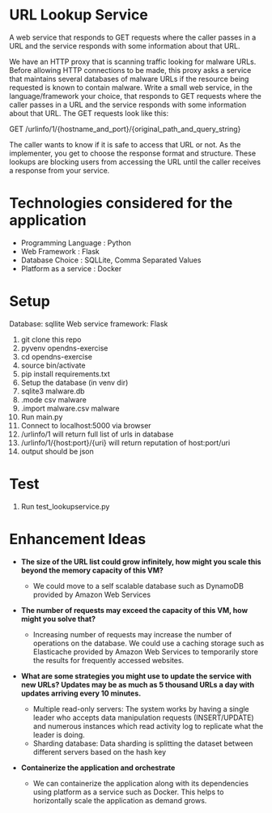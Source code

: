 # URL Lookup Service
A web service that responds to GET requests where the caller passes in a URL and the service responds with some information about that URL.


We have an HTTP proxy that is scanning traffic looking for malware URLs. Before allowing HTTP connections to be
made, this proxy asks a service that maintains several databases of malware URLs if the resource being requested is
known to contain malware.
Write a small web service, in the language/framework your choice, that responds to GET requests where the caller
passes in a URL and the service responds with some information about that URL. The GET requests look like this:

GET /urlinfo/1/{hostname_and_port}/{original_path_and_query_string}

The caller wants to know if it is safe to access that URL or not. As the implementer, you get to choose the response
format and structure. These lookups are blocking users from accessing the URL until the caller receives a response
from your service.

# Technologies considered for the application
- Programming Language  : Python
- Web Framework         : Flask
- Database Choice       : SQLLite, Comma Separated Values
- Platform as a service : Docker
 
# Setup
Database: sqllite
Web service framework: Flask


1. git clone this repo
2. pyvenv opendns-exercise
3. cd opendns-exercise
4. source bin/activate
5. pip install requirements.txt
6. Setup the database (in venv dir)
7. sqlite3 malware.db
8. .mode csv malware
9. .import malware.csv malware
10. Run main.py
11. Connect to localhost:5000 via browser
12. /urlinfo/1 will return full list of urls in database
13. /urlinfo/1/{host:port}/{uri} will return reputation of host:port/uri
14. output should be json

# Test

1. Run test_lookupservice.py


# Enhancement Ideas
- **The size of the URL list could grow infinitely, how might you scale this beyond the memory capacity of this VM?**
    - We could move to a self scalable database such as DynamoDB provided by Amazon Web Services

- **The number of requests may exceed the capacity of this VM, how might you solve that?**
    - Increasing number of requests may increase the number of operations on the database. We could use a caching storage such as Elasticache provided by Amazon Web Services to temporarily store the results for frequently accessed websites.

- **What are some strategies you might use to update the service with new URLs? Updates may be as much as 5 thousand URLs a day with updates arriving every 10 minutes.**
    - Multiple read-only servers: The system works by having a single leader who accepts data manipulation requests (INSERT/UPDATE) and numerous instances which read activity log to replicate what the leader is doing.
    - Sharding database: Data sharding is splitting the dataset between different servers based on the hash key
    
- **Containerize the application and orchestrate**
    - We can containerize the application along with its dependencies using platform as a service such as Docker. This helps to horizontally scale the application as demand grows. 
